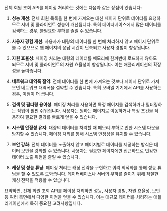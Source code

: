 전체 회원 조회 API를 페이징 처리하는 것에는 다음과 같은 장점이 있습니다:

1. **성능 개선**: 전체 회원 목록을 한 번에 가져오는 대신 페이지 단위로 데이터를 요청하므로 서버 및 클라이언트 성능이 개선됩니다. 특히 데이터베이스에서 많은 데이터를 검색하는 경우, 불필요한 부하를 줄일 수 있습니다.
    
2. **사용자 경험 개선**: 사용자가 대량의 데이터를 한 번에 처리하지 않고 페이지 단위로 볼 수 있으므로 웹 페이지의 응답 시간이 단축되고 사용자 경험이 향상됩니다.
    
3. **자원 효율성**: 페이징 처리는 대량의 데이터를 메모리에 한꺼번에 로드하지 않아도 되므로 서버 및 클라이언트의 자원 효율성이 향상됩니다. 이는 애플리케이션의 확장성을 높여줍니다.
    
4. **네트워크 대역폭 절약**: 전체 데이터를 한 번에 가져오는 것보다 페이지 단위로 가져오면 네트워크 대역폭을 절약할 수 있습니다. 특히 모바일 기기에서 API를 사용하는 경우, 이점이 더 큽니다.
    
5. **검색 및 필터링 용이성**: 페이징 처리를 사용하면 특정 페이지를 검색하거나 필터링하는 작업이 훨씬 쉬워집니다. 사용자는 원하는 페이지로 이동하거나 특정 조건을 적용하여 필요한 결과를 빠르게 얻을 수 있습니다.
    
6. **시스템 안정성 유지**: 대량의 데이터를 처리할 때 메모리 부하로 인한 시스템 다운을 방지할 수 있습니다. 페이징 처리를 통해 시스템 안정성을 유지할 수 있습니다.
    
7. **보안 강화**: 전체 데이터를 노출하지 않고 페이지별로 데이터를 제공하는 방식은 데이터 보안을 강화할 수 있습니다. 사용자는 필요한 페이지에만 접근하므로 민감한 데이터 노출 위험을 줄일 수 있습니다.
    
8. **캐싱 및 성능 튜닝**: 페이징 처리는 캐싱 전략을 구현하고 쿼리 최적화를 통해 성능 튜닝을 할 수 있도록 도와줍니다. 데이터베이스나 서버의 부하를 줄이기 위해 적절한 캐싱 전략을 적용할 수 있습니다.
    

요약하면, 전체 회원 조회 API를 페이징 처리하면 성능, 사용자 경험, 자원 효율성, 보안 등 여러 측면에서 다양한 이점을 얻을 수 있습니다. 이는 대규모 데이터를 처리하는 애플리케이션에서 특히 중요한 고려사항입니다.